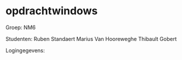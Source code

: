 # opdrachtwindows

Groep: NM6

Studenten:
	Ruben Standaert
	Marius Van Hooreweghe
	Thibault Gobert

Logingegevens: